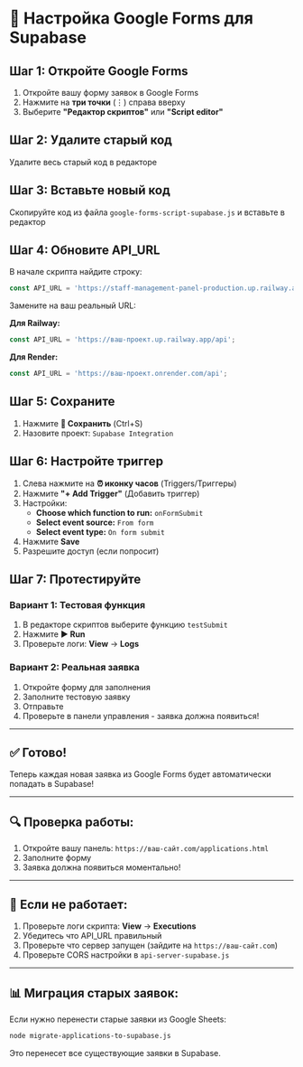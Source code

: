 # 📝 Настройка Google Forms для Supabase

## Шаг 1: Откройте Google Forms

1. Откройте вашу форму заявок в Google Forms
2. Нажмите на **три точки** (⋮) справа вверху
3. Выберите **"Редактор скриптов"** или **"Script editor"**

## Шаг 2: Удалите старый код

Удалите весь старый код в редакторе

## Шаг 3: Вставьте новый код

Скопируйте код из файла `google-forms-script-supabase.js` и вставьте в редактор

## Шаг 4: Обновите API_URL

В начале скрипта найдите строку:

```javascript
const API_URL = 'https://staff-management-panel-production.up.railway.app/api';
```

Замените на ваш реальный URL:

**Для Railway:**
```javascript
const API_URL = 'https://ваш-проект.up.railway.app/api';
```

**Для Render:**
```javascript
const API_URL = 'https://ваш-проект.onrender.com/api';
```

## Шаг 5: Сохраните

1. Нажмите **💾 Сохранить** (Ctrl+S)
2. Назовите проект: `Supabase Integration`

## Шаг 6: Настройте триггер

1. Слева нажмите на **⏰ иконку часов** (Triggers/Триггеры)
2. Нажмите **"+ Add Trigger"** (Добавить триггер)
3. Настройки:
   - **Choose which function to run:** `onFormSubmit`
   - **Select event source:** `From form`
   - **Select event type:** `On form submit`
4. Нажмите **Save**
5. Разрешите доступ (если попросит)

## Шаг 7: Протестируйте

### Вариант 1: Тестовая функция

1. В редакторе скриптов выберите функцию `testSubmit`
2. Нажмите **▶ Run**
3. Проверьте логи: **View** → **Logs**

### Вариант 2: Реальная заявка

1. Откройте форму для заполнения
2. Заполните тестовую заявку
3. Отправьте
4. Проверьте в панели управления - заявка должна появиться!

---

## ✅ Готово!

Теперь каждая новая заявка из Google Forms будет автоматически попадать в Supabase!

---

## 🔍 Проверка работы:

1. Откройте вашу панель: `https://ваш-сайт.com/applications.html`
2. Заполните форму
3. Заявка должна появиться моментально!

---

## 🐛 Если не работает:

1. Проверьте логи скрипта: **View** → **Executions**
2. Убедитесь что API_URL правильный
3. Проверьте что сервер запущен (зайдите на `https://ваш-сайт.com`)
4. Проверьте CORS настройки в `api-server-supabase.js`

---

## 📊 Миграция старых заявок:

Если нужно перенести старые заявки из Google Sheets:

```bash
node migrate-applications-to-supabase.js
```

Это перенесет все существующие заявки в Supabase.
